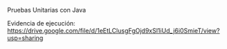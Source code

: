 Pruebas Unitarias con Java 

Evidencia de ejecución:
https://drive.google.com/file/d/1eEtLClusgFgOjd9xSl1iUd_j6i0SmieT/view?usp=sharing
